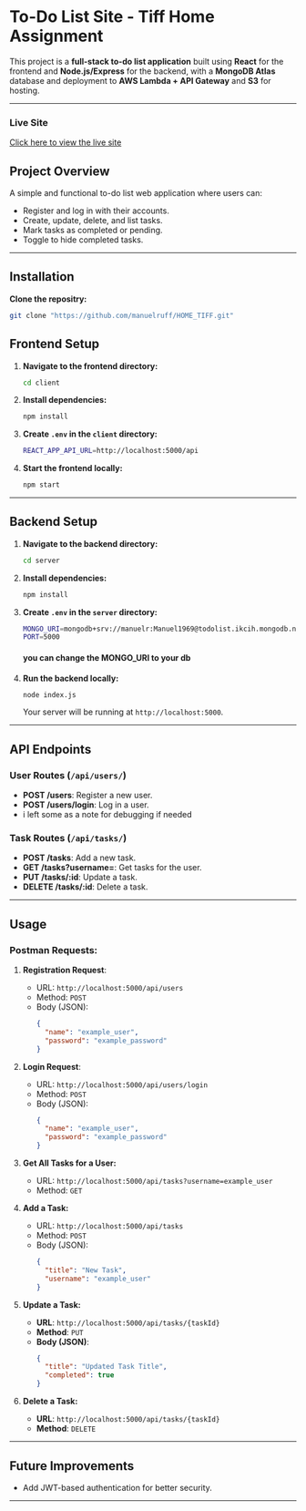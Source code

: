 # **To-Do List Site - Tiff Home Assignment**

This project is a **full-stack to-do list application** built using **React** for the frontend and **Node.js/Express** for the backend, with a **MongoDB Atlas** database and deployment to **AWS Lambda + API Gateway** and **S3** for hosting.

---
### **Live Site**  
[Click here to view the live site](http://manu-todo-client.s3-website.eu-central-1.amazonaws.com/)

## **Project Overview**

A simple and functional to-do list web application where users can:
- Register and log in with their accounts.
- Create, update, delete, and list tasks.
- Mark tasks as completed or pending.
- Toggle to hide completed tasks.

---

## **Installation**

**Clone the repositry:**
   ```bash
   git clone "https://github.com/manuelruff/HOME_TIFF.git"
   ```

## **Frontend Setup**

1. **Navigate to the frontend directory:**
   ```bash
   cd client
   ```

2. **Install dependencies:**
   ```bash
   npm install
   ```

3. **Create `.env` in the `client` directory:**
   ```bash
   REACT_APP_API_URL=http://localhost:5000/api
   ```

4. **Start the frontend locally:**
   ```bash
   npm start
   ```

---

## **Backend Setup**

1. **Navigate to the backend directory:**
   ```bash
   cd server
   ```

2. **Install dependencies:**
   ```bash
   npm install
   ```

3. **Create `.env` in the `server` directory:**
   ```bash
   MONGO_URI=mongodb+srv://manuelr:Manuel1969@todolist.ikcih.mongodb.net/todo?retryWrites=true&w=majority&appName=ToDoList
   PORT=5000
   ```
    #### you can change the MONGO_URI to your db

4. **Run the backend locally:**
   ```bash
   node index.js
   ```
   Your server will be running at `http://localhost:5000`.

---

## **API Endpoints**

### **User Routes (`/api/users/`)**
- **POST /users**: Register a new user.
- **POST /users/login**: Log in a user.
- i left some as a note for debugging if needed
  
### **Task Routes (`/api/tasks/`)**
- **POST /tasks**: Add a new task.
- **GET /tasks?username=<username>**: Get tasks for the user.
- **PUT /tasks/:id**: Update a task.
- **DELETE /tasks/:id**: Delete a task.

---

## **Usage**

### **Postman Requests:**

1. **Registration Request**:
   - URL: `http://localhost:5000/api/users`
   - Method: `POST`
   - Body (JSON):
     ```json
     {
       "name": "example_user",
       "password": "example_password"
     }
     ```

2. **Login Request**:
   - URL: `http://localhost:5000/api/users/login`
   - Method: `POST`
   - Body (JSON):
     ```json
     {
       "name": "example_user",
       "password": "example_password"
     }
     ```

3. **Get All Tasks for a User:**
   - URL: `http://localhost:5000/api/tasks?username=example_user`
   - Method: `GET`

4. **Add a Task:**
   - URL: `http://localhost:5000/api/tasks`
   - Method: `POST`
   - Body (JSON):
     ```json
     {
       "title": "New Task",
       "username": "example_user"
     }
     ```

5. **Update a Task:**
   - **URL**: `http://localhost:5000/api/tasks/{taskId}`
   - **Method**: `PUT`
   - **Body (JSON)**:
     ```json
     {
       "title": "Updated Task Title",
       "completed": true
     }
     ```

6. **Delete a Task:**
   - **URL**: `http://localhost:5000/api/tasks/{taskId}`
   - **Method**: `DELETE`


---

## **Future Improvements**
- Add JWT-based authentication for better security.
---
